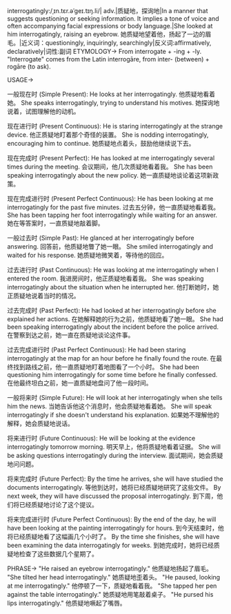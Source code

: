 interrogatingly:/ˌɪn.tɛr.əˈɡeɪ.tɪŋ.li/| adv.|质疑地，探询地|In a manner that suggests questioning or seeking information.  It implies a tone of voice and often accompanying facial expressions or body language.|She looked at him interrogatingly, raising an eyebrow. 她质疑地望着他，扬起了一边的眉毛。|近义词：questioningly, inquiringly, searchingly|反义词:affirmatively, declaratively|词性:副词
ETYMOLOGY->
From interrogate + -ing + -ly.  "Interrogate" comes from the Latin interrogāre, from inter- (between) + rogāre (to ask).

USAGE->

一般现在时 (Simple Present):
He looks at her interrogatingly. 他质疑地看着她。
She speaks interrogatingly, trying to understand his motives. 她探询地说着，试图理解他的动机。

现在进行时 (Present Continuous):
He is staring interrogatingly at the strange device. 他正质疑地盯着那个奇怪的装置。
She is nodding interrogatingly, encouraging him to continue. 她质疑地点着头，鼓励他继续说下去。

现在完成时 (Present Perfect):
He has looked at me interrogatingly several times during the meeting. 会议期间，他几次质疑地看着我。
She has been speaking interrogatingly about the new policy. 她一直质疑地谈论着这项新政策。


现在完成进行时 (Present Perfect Continuous):
He has been looking at me interrogatingly for the past five minutes. 过去五分钟，他一直质疑地看着我。
She has been tapping her foot interrogatingly while waiting for an answer.  她在等答案时，一直质疑地敲着脚。

一般过去时 (Simple Past):
He glanced at her interrogatingly before answering. 回答前，他质疑地瞥了她一眼。
She smiled interrogatingly and waited for his response. 她质疑地微笑着，等待他的回应。

过去进行时 (Past Continuous):
He was looking at me interrogatingly when I entered the room. 我进房间时，他正质疑地看着我。
She was speaking interrogatingly about the situation when he interrupted her. 他打断她时，她正质疑地说着当时的情况。

过去完成时 (Past Perfect):
He had looked at her interrogatingly before she explained her actions. 在她解释她的行为之前，他质疑地看了她一眼。
She had been speaking interrogatingly about the incident before the police arrived. 在警察到达之前，她一直在质疑地谈论这件事。

过去完成进行时 (Past Perfect Continuous):
He had been staring interrogatingly at the map for an hour before he finally found the route. 在最终找到路线之前，他一直质疑地盯着地图看了一个小时。
She had been questioning him interrogatingly for some time before he finally confessed. 在他最终坦白之前，她一直质疑地盘问了他一段时间。


一般将来时 (Simple Future):
He will look at her interrogatingly when she tells him the news. 当她告诉他这个消息时，他会质疑地看着她。
She will speak interrogatingly if she doesn't understand his explanation. 如果她不理解他的解释，她会质疑地说话。

将来进行时 (Future Continuous):
He will be looking at the evidence interrogatingly tomorrow morning. 明天早上，他将质疑地看着证据。
She will be asking questions interrogatingly during the interview. 面试期间，她会质疑地问问题。

将来完成时 (Future Perfect):
By the time he arrives, she will have studied the documents interrogatingly. 等他到达时，她将已经质疑地研究了这些文件。
By next week, they will have discussed the proposal interrogatingly. 到下周，他们将已经质疑地讨论了这个提议。

将来完成进行时 (Future Perfect Continuous):
By the end of the day, he will have been looking at the painting interrogatingly for hours. 到今天结束时，他将已经质疑地看了这幅画几个小时了。
By the time she finishes, she will have been examining the data interrogatingly for weeks. 到她完成时，她将已经质疑地检查了这些数据几个星期了。

PHRASE->
"He raised an eyebrow interrogatingly." 他质疑地扬起了眉毛。
"She tilted her head interrogatingly." 她质疑地歪着头。
"He paused, looking at me interrogatingly." 他停顿了一下，质疑地看着我。
"She tapped her pen against the table interrogatingly." 她质疑地用笔敲着桌子。
"He pursed his lips interrogatingly." 他质疑地噘起了嘴唇。
